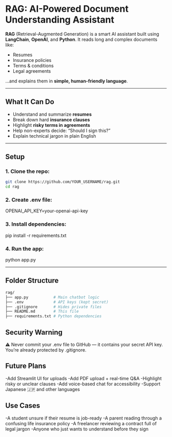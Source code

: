 # RAG: AI-Powered Document Understanding Assistant

**RAG** (Retrieval-Augmented Generation) is a smart AI assistant built using **LangChain**, **OpenAI**, and **Python**. It reads long and complex documents like:

-  Resumes
-  Insurance policies
-  Terms & conditions
-  Legal agreements

…and explains them in **simple, human-friendly language**.

---

##  What It Can Do

-  Understand and summarize **resumes**
-  Break down hard **insurance clauses**
-  Highlight **risky terms in agreements**
-  Help non-experts decide: “Should I sign this?”
-  Explain technical jargon in plain English

---

##  Setup

### 1. Clone the repo:

```bash
git clone https://github.com/YOUR_USERNAME/rag.git
cd rag
```
###  2. Create .env file:
OPENAI_API_KEY=your-openai-api-key
###  3. Install dependencies:
pip install -r requirements.txt
### 4. Run the app:
python app.py

---

##  Folder Structure
```bash
rag/
├── app.py           # Main chatbot logic
├── .env             # API keys (kept secret)
├── .gitignore       # Hides private files
├── README.md        # This file
├── requirements.txt # Python dependencies

```

##  Security Warning
⚠️ Never commit your .env file to GitHub — it contains your secret API key.
You’re already protected by .gitignore.

##  Future Plans
-Add Streamlit UI for uploads
-Add PDF upload + real-time Q&A
-Highlight risky or unclear clauses
-Add voice-based chat for accessibility
-Support Japanese 🇯🇵 and other languages

##  Use Cases
-A student unsure if their resume is job-ready
-A parent reading through a confusing life insurance policy
-A freelancer reviewing a contract full of legal jargon
-Anyone who just wants to understand before they sign